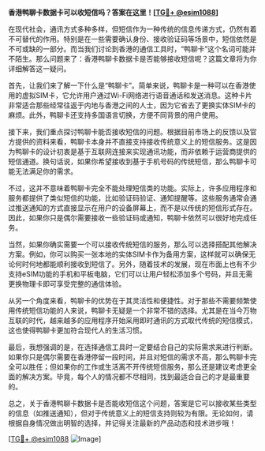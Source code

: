 **香港鸭聊卡数据卡可以收短信吗？答案在这里！[[TG💪+ @esim1088](https://t.me/s/esim1088)]**

在现代社会，通讯方式多种多样，但短信作为一种传统的信息传递方式，仍然有着不可替代的作用。特别是在一些需要确认身份、接收验证码等场景中，短信依然是不可或缺的一部分。而当我们讨论到香港的通信工具时，“鸭聊卡”这个名词可能并不陌生。那么问题来了：香港鸭聊卡数据卡是否能够接收短信呢？这篇文章将为你详细解答这一疑问。

首先，让我们来了解一下什么是“鸭聊卡”。简单来说，鸭聊卡是一种可以在香港使用的虚拟SIM卡，它允许用户通过Wi-Fi网络进行语音通话和发送消息。这种卡片非常适合那些经常往返于内地与香港之间的人士，因为它省去了更换实体SIM卡的麻烦。此外，鸭聊卡还支持多国语言切换，方便不同背景的用户使用。

接下来，我们重点探讨鸭聊卡能否接收短信的问题。根据目前市场上的反馈以及官方提供的资料来看，鸭聊卡本身并不直接支持接收传统意义上的短信服务。这是因为鸭聊卡的设计初衷是基于互联网连接来实现通讯功能，而非依赖于运营商提供的短信通道。换句话说，如果你希望接收到基于手机号码的传统短信，那么鸭聊卡可能无法满足你的需求。

不过，这并不意味着鸭聊卡完全不能处理短信类的功能。实际上，许多应用程序和服务都提供了类似短信的功能，比如验证码验证、通知提醒等。这些服务通常会通过推送通知的方式直接显示在用户的设备屏幕上，而不是以传统的短信形式存在。因此，如果你只是偶尔需要接收一些验证码或通知，鸭聊卡依然可以很好地完成任务。

当然，如果你确实需要一个可以接收传统短信的服务，那么可以选择搭配其他解决方案。例如，你可以购买一张本地的实体SIM卡作为备用方案，这样就可以确保无论何时何地都能顺利接收到短信了。另外，随着技术的发展，现在市面上也有不少支持eSIM功能的手机和平板电脑，它们可以让用户轻松添加多个号码，并且无需更换物理卡即可享受完整的通信体验。

从另一个角度来看，鸭聊卡的优势在于其灵活性和便捷性。对于那些不需要频繁使用传统短信功能的人来说，鸭聊卡无疑是一个非常不错的选择。尤其是在当今万物互联的时代，越来越多的应用程序开始采用即时通讯的方式取代传统的短信模式，这也使得鸭聊卡更加符合现代人的生活习惯。

最后，我想强调的是，在选择通信工具时一定要结合自己的实际需求来进行判断。如果你只是偶尔需要在香港停留一段时间，并且对短信的需求不高，那么鸭聊卡完全可以胜任；但如果你的工作或生活离不开传统短信服务，那么还是建议考虑更全面的解决方案。毕竟，每个人的情况都不尽相同，找到最适合自己的才是最重要的。

总之，关于香港鸭聊卡数据卡是否能收短信这个问题，答案是它可以接收某些类型的信息（如推送通知），但对于传统意义上的短信支持则较为有限。无论如何，请根据自身情况做出明智的选择，并记得关注最新的产品动态和技术进步哦！

[[TG💪+ @esim1088](https://t.me/s/esim1088) ![Image](https://i.postimg.cc/4NQfJmqS/Snipaste-2025-05-13-00-14-12.png)]